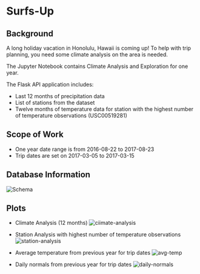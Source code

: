 # Surfs-Up

## Background

A long holiday vacation in Honolulu, Hawaii is coming up! To help with trip planning, you need some climate analysis on the area is needed.

The Jupyter Notebook contains Climate Analysis and Exploration for one year. 

The Flask API application includes:

* Last 12 months of precipitation data
* List of stations from the dataset
* Twelve months of temperature data for station with the highest number of temperature observations (USC00519281)

## Scope of Work

* One year date range is from 2016-08-22 to 2017-08-23
* Trip dates are set on 2017-03-05 to 2017-03-15

## Database Information
![Schema](DB-schema.png)

## Plots
* Climate Analysis (12 months)
![ciimate-analysis](Precipitation.png)

* Station Analysis with highest number of temperature observations
![station-analysis](Temperature_Observation.png)

* Average temperature from previous year for trip dates
![avg-temp](TripAvgTemp.png)

* Daily normals from previous year for trip dates
![daily-normals](DailyNormals.png)

